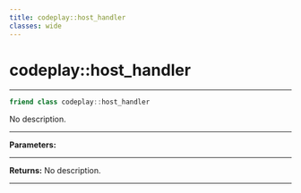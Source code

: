 ```yaml
---
title: codeplay::host_handler
classes: wide
---
```

# codeplay::host_handler

---

```cpp
friend class codeplay::host_handler
```


No description.


---
**Parameters:**


---
**Returns:** No description.

---
